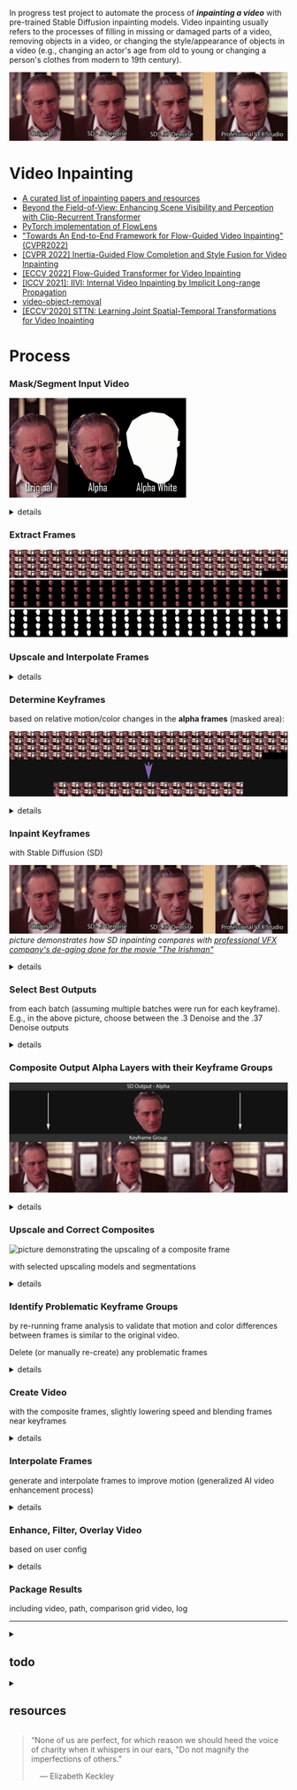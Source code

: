 In progress test project to automate the process of ***inpainting a video*** with pre-trained Stable Diffusion inpainting models. Video inpainting usually refers to the processes of filling in missing or damaged parts of a video, removing objects in a video, or changing the style/appearance of objects in a video (e.g., changing an actor's age from old to young or changing a person's clothes from modern to 19th century).

![stable diffusion outputs comparison vs. professional VFX](wiki/comparison-SD_vs_professional_VFX.png)


# Video Inpainting

- [A curated list of inpainting papers and resources](https://github.com/zengyh1900/Awesome-Image-Inpainting)
- [Beyond the Field-of-View: Enhancing Scene Visibility and Perception with Clip-Recurrent Transformer](https://arxiv.org/pdf/2211.11293.pdf)
- [PyTorch implementation of FlowLens](https://github.com/MasterHow/FlowLens)
- ["Towards An End-to-End Framework for Flow-Guided Video Inpainting" (CVPR2022)](https://github.com/MCG-NKU/E2FGVI)
- [[CVPR 2022] Inertia-Guided Flow Completion and Style Fusion for Video Inpainting](https://github.com/hitachinsk/ISVI)
- [[ECCV 2022] Flow-Guided Transformer for Video Inpainting](https://github.com/hitachinsk/FGT)
- [[ICCV 2021]: IIVI: Internal Video Inpainting by Implicit Long-range Propagation](https://github.com/Tengfei-Wang/Implicit-Internal-Video-Inpainting)
- [video-object-removal](https://github.com/zllrunning/video-object-removal)
- [[ECCV'2020] STTN: Learning Joint Spatial-Temporal Transformations for Video Inpainting](https://github.com/researchmm/STTN)



# Process


### Mask/Segment Input Video

![pic](wiki/mask-vid-example.gif)

<details>
<summary> details </summary>

- Extract frames
- Use AI like 
    - Facebook's [Segment Anything](https://github.com/facebookresearch/segment-anything)
    - [RemBG batch process with automatic1111's SD interface](https://github.com/AUTOMATIC1111/stable-diffusion-webui-rembg)
    - [Clothing Segmentation](https://github.com/levindabhi/cloth-segmentation)
- Get and store alpha frames
- Create **alpha white** frames by making copies of alpha frames and applying ultra-high gamma-correction  
- Fortunately, the mask can be imperfect (whether too small or too large — as in the example above) and it generally won't degrade inpainting results (in certain cases it might even improve them)
- If user can't find appropriate model for the thing they need to mask/segment, they must manually create the **alpha** and **alpha white** versions of their videos
    - Use automated motion tracking features/plug-ins of professional NLE programs like [After Effects](https://helpx.adobe.com/after-effects/using/rigid-mask-tracking.html) (~10mins for a 30sec. video)
    - [Manually mask the video in a video editor and animate/track the mask frame by frame](https://helpx.adobe.com/premiere-pro/using/masking-tracking.html) (~20mins for a 30sec. video) 
    - Extract all frames and use photo editor like Photoshop to auto-select subjects/backgrounds and manually create mask frames (~1hour for a 30sec. video)

</details>

### Extract Frames


![grid demonstrating all the frames in original video](wiki/deniro-frames-grid.jpg) ![grid demonstrating all the frames in the alpha video](wiki/deniro-alpha_frames-grid.jpg) ![grid demonstrating all the frames in the alpha-white video](wiki/deniro-alpha_white_frames-grid.jpg)




### Upscale and Interpolate Frames


<details>
<summary> details </summary>

- won't interfere with SD because using white mask
- optional
- frame interpolation
- enhancement or upscaling based on user config
    - default model: R-Esrgan 4x
    - multi-model with opacity layering

</details>



### Determine Keyframes
based on relative motion/color changes in the **alpha frames** (masked area):

![selecting keyframes from fromes](wiki/wiki-extract_keyframes.png)


<details>
<summary> details </summary>

- determine keyframes based on the frames of the alpha video using algorithm with optional user preferences (use the alpha video because differences in inpainted area are what's important -- i.e., if the overall scene is changing a lot but the inpainted area is not, there's no reason to set a keyframe, because we are not changing anything outside of the inpainted area)
    - Default algorithm
        - calculates color difference and motion difference inside of masked area across frames
        - frames that exceed average color difference and motion difference (plus or minus weights) are designated as keyframes
            - frames are compared with the most recent *keyframe*, rather than the previous frame
    - User input sliders (or config) affect the weights in the project config
        - movement in masked area slider
            - more movement -> smaller keyframe group -> difference threshold weights lowered
            - static objects / less movement -> larger keyframe group -> difference threshold weights highered
        - inpainting model and prompt's tendency to converge
            - more determinstic -> more keyframes creates less punishment (i.e., interframe differences not associated with organic movement/change present in original video) ->  smaller keyframe groups
            - less determinstic -> larger keyframe groups -> higher difference thresholds for keyframe
    - (potential) pre-trained keyframe extraction models
    - (potential) keyframe extraction librariers/plug-ins
- once keyframes are determined, put keyframes from (1) the original video and (2) the alpha WHITE video into separate folders

</details>


### Inpaint Keyframes
with Stable Diffusion (SD) 

![stable diffusion outputs comparison vs. professional VFX](wiki/comparison-SD_vs_professional_VFX.png)
*picture demonstrates how SD inpainting compares with [professional VFX company's de-aging done for the movie "The Irishman"](https://youtu.be/OF-lElIlZM0?t=209)*


<details>
<summary> details </summary>

- run SD on the original-keyframe / WHITE-masked-keyframe pairs
    - specify in SD interface options to create composites only 
    - from user config: denoising (default: .3), model (default: objective reality inpainting), SD model (default: 1.5), resizing (default: 1), batch number/size (default: 4/2)
- separate and store combined outputs and ***mask composites*** from SD outputs

</details>

### Select Best Outputs
from each batch (assuming multiple batches were run for each keyframe). E.g., in the above picture, choose between the .3 Denoise and the .37 Denoise outputs


<details>
<summary> details </summary>

- GUI user-selection/correction process
    - choose 1 output from each batch
    - manually re-do any problematic keyframes (wherein none of the outputs are acceptable)
        - option to just delete entire keyframe group (perfection not necessary)

</details>

### Composite Output Alpha Layers with their Keyframe Groups

![demonstration of compositing the SD output alpha-layer keyframes onto the original keyframe groups](wiki/demonstration-keyframe_output_alpha-to-keyframe_group.png)


<details>
<summary> details </summary>

- composite inpainted alpha layers with their associated keyframe groups (including keyframe itself) of the original video
    - blending parameters/mode determination algorithm

</details>


### Upscale and Correct Composites

![picture demonstrating the upscaling of a composite frame](wiki/demonstration-upscaled_output-R_ESRGAN4x.png)

with selected upscaling models and segmentations

<details>
<summary> details </summary>

- Layer multiple upscaling outputs with varying opacity 
- or re-segment and upscale by segment, changing model accordingly
- manually spot-healing brush any problematic frames at this point

</details>






### Identify Problematic Keyframe Groups
by re-running frame analysis to validate that motion and color differences between frames is similar to the original video. 

Delete (or manually re-create) any problematic frames 

<details>
<summary> details </summary>

- This step *shouldn't* be necessary if inter-frame communication is enabled
- Problematic keyframe groups may result from either 
    - bad diffusion results or 
    - oversized keyframe groups. 
- It's better to just delete problematic keyframe groups than to leave them in because, visually, frame drops are better than jarring changes in the subject across short frame distances
- In the case of deletion (rather than re-creation), interpolate blended or generated frames to compensate for deleted frames. 

</details>






### Create Video
with the composite frames, slightly lowering speed and blending frames near keyframes


<details>
<summary> details </summary>

- stich all blended frames together
    - frame-blending type and options from config
    - output FPS from config
    - video filter options from config

</details>





### Interpolate Frames
generate and interpolate frames to improve motion (generalized AI video enhancement process)



<details>
<summary> details </summary>

- optionally, video enhancement models
- optionally, frame interpolation

</details>




### Enhance, Filter, Overlay Video
based on user config

<details>
<summary> details </summary>

- enhance video
    - color correction
    - gamma correction
    - auto levels
    - auto brightness
    - auto exposure
- filter video
    - based on user config
- overlay original video at very low opacity
    - for realism
    - based on user config

</details>


### Package Results
including video, path, comparison grid video, log


---------------------------------------------------------------------

<details>
  <summary>

  ## todo

  </summary>

### URGENT
- set SD configs
    - ensure composite saving is on
- auto start SD
- interframe communication
- propogation
- joint spatial-temporal transformations
- intertia guided flow completion

### LESS URGENT
- prepend CLIP interrogation
- ID hashes
- shutil over `cp` shell cmd
- OpenCV creating 2 less frames than FFmpeg 

### OPTIONAL FEATURES
- ....  
</details>



<details>
  <summary>
  
  ## resources

  </summary>

### Auto-Keyframe Extraction
- https://github.com/keplerlab/katna

### Motion Detection
- https://github.com/zhearing/moving_target_segment
- https://github.com/WillBrennan/MotionDetector
- https://github.com/JakubVojvoda/motion-segmentation

### Frame Difference
- https://github.com/qbxlvnf11/frame-difference-SSIM/blob/main/Frame_difference_SSIM.ipynb
##### Structural Similarity 
- https://scikit-image.org/docs/stable/api/skimage.metrics.html#skimage.metrics.structural_similarity

### Upscaling CLIs/interfaces
- https://github.com/upscayl/upscayl-ncnn

### Stable Diffusion Interfaces
- 

### CLIP


</details>

> “None of us are perfect, for which reason we should heed the voice of charity when it whispers in our ears, "Do not magnify the imperfections of others.”
> 
> &nbsp; &nbsp; ― Elizabeth Keckley